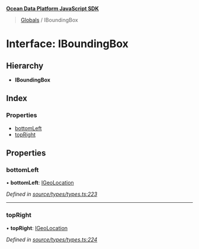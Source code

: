 **[Ocean Data Platform JavaScript SDK](../README.md)**

> [Globals](../README.md) / IBoundingBox

# Interface: IBoundingBox

## Hierarchy

* **IBoundingBox**

## Index

### Properties

* [bottomLeft](iboundingbox.md#bottomleft)
* [topRight](iboundingbox.md#topright)

## Properties

### bottomLeft

•  **bottomLeft**: [IGeoLocation](igeolocation.md)

*Defined in [source/types/types.ts:223](https://github.com/C4IROcean/odp-sdk-js/blob/0e2fd46/source/types/types.ts#L223)*

___

### topRight

•  **topRight**: [IGeoLocation](igeolocation.md)

*Defined in [source/types/types.ts:224](https://github.com/C4IROcean/odp-sdk-js/blob/0e2fd46/source/types/types.ts#L224)*
